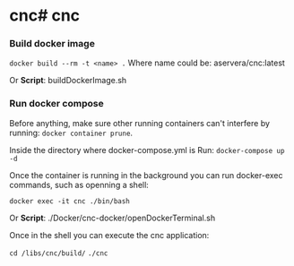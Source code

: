 # cnc# cnc

### Build docker image
`docker build --rm -t <name> .`
Where name could be: aservera/cnc:latest

Or
**Script**: buildDockerImage.sh

### Run docker compose
Before anything, make sure other running containers can't interfere by running:
`docker container prune`.

Inside the directory where docker-compose.yml is Run:
`docker-compose up -d`

Once the container is running in the background you can run docker-exec commands, such as openning a shell:

`docker exec -it cnc ./bin/bash`

Or
**Script**: ./Docker/cnc-docker/openDockerTerminal.sh

Once in the shell you can execute the cnc application:

`cd /libs/cnc/build/`
`./cnc`
